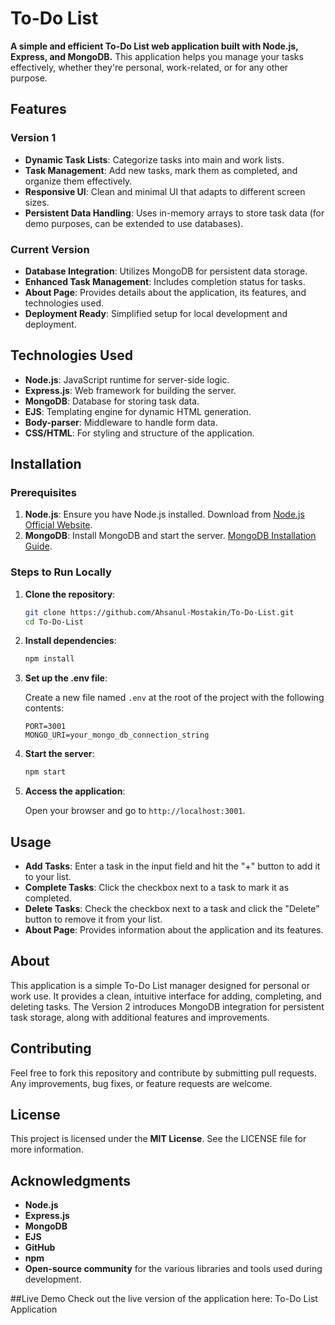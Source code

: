 # To-Do List

**A simple and efficient To-Do List web application built with Node.js, Express, and MongoDB.** This application helps you manage your tasks effectively, whether they're personal, work-related, or for any other purpose.

## Features

### Version 1

- **Dynamic Task Lists**: Categorize tasks into main and work lists.
- **Task Management**: Add new tasks, mark them as completed, and organize them effectively.
- **Responsive UI**: Clean and minimal UI that adapts to different screen sizes.
- **Persistent Data Handling**: Uses in-memory arrays to store task data (for demo purposes, can be extended to use databases).

### Current Version

- **Database Integration**: Utilizes MongoDB for persistent data storage.
- **Enhanced Task Management**: Includes completion status for tasks.
- **About Page**: Provides details about the application, its features, and technologies used.
- **Deployment Ready**: Simplified setup for local development and deployment.

## Technologies Used

- **Node.js**: JavaScript runtime for server-side logic.
- **Express.js**: Web framework for building the server.
- **MongoDB**: Database for storing task data.
- **EJS**: Templating engine for dynamic HTML generation.
- **Body-parser**: Middleware to handle form data.
- **CSS/HTML**: For styling and structure of the application.

## Installation

### Prerequisites

1. **Node.js**: Ensure you have Node.js installed. Download from [Node.js Official Website](https://nodejs.org/).
2. **MongoDB**: Install MongoDB and start the server. [MongoDB Installation Guide](https://www.mongodb.com/try/download/community).

### Steps to Run Locally

1. **Clone the repository**:

    ```bash
    git clone https://github.com/Ahsanul-Mostakin/To-Do-List.git
    cd To-Do-List
    ```

2. **Install dependencies**:

    ```bash
    npm install
    ```

3. **Set up the .env file**:

    Create a new file named `.env` at the root of the project with the following contents:

    ```env
    PORT=3001
    MONGO_URI=your_mongo_db_connection_string
    ```

4. **Start the server**:

    ```bash
    npm start
    ```

5. **Access the application**:

    Open your browser and go to `http://localhost:3001`.

## Usage

- **Add Tasks**: Enter a task in the input field and hit the "+" button to add it to your list.
- **Complete Tasks**: Click the checkbox next to a task to mark it as completed.
- **Delete Tasks**: Check the checkbox next to a task and click the "Delete" button to remove it from your list.
- **About Page**: Provides information about the application and its features.

## About

This application is a simple To-Do List manager designed for personal or work use. It provides a clean, intuitive interface for adding, completing, and deleting tasks. The Version 2 introduces MongoDB integration for persistent task storage, along with additional features and improvements.

## Contributing

Feel free to fork this repository and contribute by submitting pull requests. Any improvements, bug fixes, or feature requests are welcome.

## License

This project is licensed under the **MIT License**. See the LICENSE file for more information.

## Acknowledgments

- **Node.js**
- **Express.js**
- **MongoDB**
- **EJS**
- **GitHub**
- **npm**
- **Open-source community** for the various libraries and tools used during development.

##Live Demo
Check out the live version of the application here: To-Do List Application
